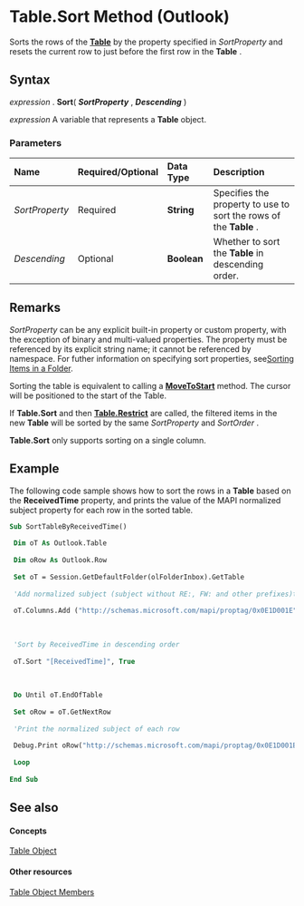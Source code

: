 
# Table.Sort Method (Outlook)

Sorts the rows of the  **[Table](0affaafd-93fe-227a-acee-e09a86cadc20.md)** by the property specified in _SortProperty_ and resets the current row to just before the first row in the **Table** .


## Syntax

 _expression_ . **Sort**( **_SortProperty_** , **_Descending_** )

 _expression_ A variable that represents a **Table** object.


### Parameters



|**Name**|**Required/Optional**|**Data Type**|**Description**|
|:-----|:-----|:-----|:-----|
| _SortProperty_|Required| **String**|Specifies the property to use to sort the rows of the  **Table** .|
| _Descending_|Optional| **Boolean**|Whether to sort the  **Table** in descending order.|

## Remarks

 _SortProperty_ can be any explicit built-in property or custom property, with the exception of binary and multi-valued properties. The property must be referenced by its explicit string name; it cannot be referenced by namespace. For futher information on specifying sort properties, see[Sorting Items in a Folder](http://msdn.microsoft.com/library/bc3651da-cfdb-4301-4034-bb848f371e55%28Office.15%29.aspx).

Sorting the table is equivalent to calling a  **[MoveToStart](af499471-dd21-9374-7399-3ce977368015.md)** method. The cursor will be positioned to the start of the Table.

If  **Table.Sort** and then **[Table.Restrict](ecdd30f6-e12c-8025-3ded-592d2fad2bb8.md)** are called, the filtered items in the new **Table** will be sorted by the same _SortProperty_ and _SortOrder_ .

 **Table.Sort** only supports sorting on a single column.


## Example

The following code sample shows how to sort the rows in a  **Table** based on the **ReceivedTime** property, and prints the value of the MAPI normalized subject property for each row in the sorted table.


```vb
Sub SortTableByReceivedTime() 
 
 Dim oT As Outlook.Table 
 
 Dim oRow As Outlook.Row 
 
 Set oT = Session.GetDefaultFolder(olFolderInbox).GetTable 
 
 'Add normalized subject (subject without RE:, FW: and other prefixes)to the column set 
 
 oT.Columns.Add ("http://schemas.microsoft.com/mapi/proptag/0x0E1D001E") 
 
 
 
 'Sort by ReceivedTime in descending order 
 
 oT.Sort "[ReceivedTime]", True 
 
 
 
 Do Until oT.EndOfTable 
 
 Set oRow = oT.GetNextRow 
 
 'Print the normalized subject of each row 
 
 Debug.Print oRow("http://schemas.microsoft.com/mapi/proptag/0x0E1D001E") 
 
 Loop 
 
End Sub
```


## See also


#### Concepts


[Table Object](0affaafd-93fe-227a-acee-e09a86cadc20.md)
#### Other resources


[Table Object Members](bd9db35d-0738-22cf-a936-425d5a0ead87.md)
